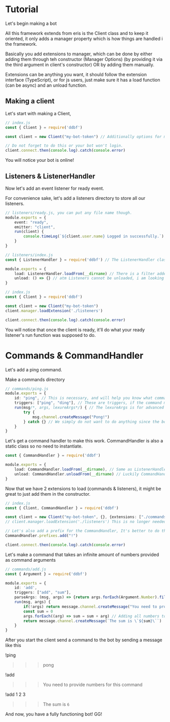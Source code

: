 # Tutorial

Let's begin making a bot

All this framework extends from eris is the Client class and to keep it oriented, it only adds a manager property which is how things are handled i the framework.

Basically you add extensions to manager, which can be done by either adding them through teh constructor (Manager Options) (by providing it via the third argument in client's constructor) OR by adding them manually.

Extensions can be anything you want, it should follow the extension interface (TypeScript), or for js users, just make sure it has a load function (can be async) and an unload function.

## Making a client

Let's start with making a Client,

```ts
// index.js
const { Client } = require('ddbf')

const client = new Client("my-bot-token") // Additionally options for manager and client can also be specified but they are optional so are avoided atm.

// Do not forget to do this or your bot won't login.
client.connect.then(console.log).catch(console.error)
```

You will notice your bot is online!


## Listeners & ListenerHandler

Now let's add an event listener for ready event.

For convenience sake, let's add a listeners directory to store all our listeners.

```ts
// listeners/ready.js, you can put any file name though.
module.exports = {
    event: "ready",
    emitter: "client",
    run(client) {
        console.timeLog(`${client.user.name} Logged in successfully.`)
    }
}
```

```ts
// listeners/index.js
const { ListenerHandler } = require('ddbf') // The ListenerHandler class has static methods so there is no need to create an instance to use it, though you will have to initialize it once by calling ListenerHandler.init

module.exports = {
    load: ListenerHandler.loadFrom(__dirname) // There is a filter added,by default so that'll load only js files excluding index.js (this file since it is not a listener)
    unload: () => {} // atm Listeners cannot be unloaded, i am looking to add that feature soon.
}
```

```ts
// index.js
const { Client } = require('ddbf')

const client = new Client("my-bot-token")
client.manager.loadExtension('./listeners')

client.connect.then(console.log).catch(console.error)
```

You will notice that once the client is ready, it'll do what your ready listener's run function was supposed to do.

# Commands & CommandHandler

Let's add a ping command.

Make a commands directory

```ts
// commands/ping.js
module.exports = {
    id: "ping", // This is necessary, and will help you know what command actually are you looking at.
    triggers: ["ping", "ding"], // These are triggers, if the command matches any of these, it'll run the command.
    run(msg/*, args, lexureArgs*/) { // The lexureArgs is for advanced use (flags and options and all, but we won't be using it atm so it's commented out with args since we only need msg (Message) for this command.)
        try {
            msg.channel.createMessage("Pong!")
        } catch {} // We simply do not want to do anything since the bot won't have sendMessages permission, we can add a blockIf to prevent running the command if bot does not have permissions.
    }
}
```

Let's get a command handler to make this work. CommandHandler is also a static class so no need to instantiate.

```ts
const { CommandHandler } = require('ddbf')

module.exports = {
    load: CommandHandler.loadFrom(__dirname), // Same as ListenerHandler.loadFrom, this also filters out files.
    unload: CommandHandler.unloadFrom(__dirname) // Luckily CommandHandler.unloadFrom is done and ready for use.
}
```

Now that we have 2 extensions to load (commands & listeners), it might be great to just add them in the constructor.

```ts
// index.js
const { Client, CommandHandler } = require('ddbf')

const client = new Client("my-bot-token", {}, {extensions: ["./commands", "./listeners"]})// Notice an empty object? it's added because managerOptions is third argument so an empty options object was specified, also filepaths work for extensions.
// client.manager.loadExtension('./listeners') This is no longer needed!

// Let's also add a prefix for the CommandHandler, It's better to do that before connecting the client.
CommandHandler.prefixes.add("!")

client.connect.then(console.log).catch(console.error)
```

Let's make a command that takes an infinite amount of numbers provided as command arguments

```ts
// commands/add.js
const { Argument } = require('ddbf')

module.exports = {
    id: 'add',
    triggers: ["add", "sum"],
    parseArgs: (msg, args) => {return args.forEach(Argument.Number).filter((arg) => arg === null)}, // Notice this function? now before running the command args will be parsed, acc to our code, this will check if after resolving to a number, the argument exists, if not we won't add null to the array.
    run(msg, args) {
        if(!args) return message.channel.createMessage("You need to provide numbers for this command")// Checking if args actually exists.
        const sum = 0
        args.forEach((arg) => sum = sum + arg) // Adding all numbers together
        return message.channel.createMessage(`The sum is \`${sum}\``)
    }
}
```

After you start the client send a command to the bot by sending a message like this

!ping
>>> pong

!add
>>> You need to provide numbers for this command

!add 1 2 3
>>> The sum is `6`

And now, you have a fully functioning bot! GG!
